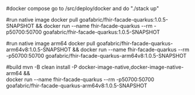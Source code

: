 #docker compose
go to /src/deploy/docker and do "./stack up"

#run native image
docker pull goafabric/fhir-facade-quarkus:1.0.5-SNAPSHOT && docker run --name fhir-facade-quarkus --rm -p50700:50700 goafabric/fhir-facade-quarkus:1.0.5-SNAPSHOT

#run native image arm64
docker pull goafabric/fhir-facade-quarkus-arm64v8:1.0.5-SNAPSHOT && docker run --name fhir-facade-quarkus --rm -p50700:50700 goafabric/fhir-facade-quarkus-arm64v8:1.0.5-SNAPSHOT
                                           
#build
mvn -B clean install -P docker-image-native,docker-image-native-arm64 && \
docker run --name fhir-facade-quarkus --rm -p50700:50700 goafabric/fhir-facade-quarkus-arm64v8:1.0.5-SNAPSHOT
